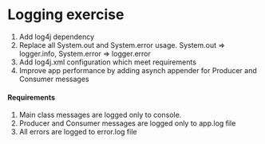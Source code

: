 # Logging exercise

1. Add log4j dependency
2. Replace all System.out and System.error usage. System.out => logger.info, System.error => logger.error 
3. Add log4j.xml configuration which meet requirements
4. Improve app performance by adding asynch appender for Producer and Consumer messages



#### Requirements
1. Main class messages are logged only to console.
2. Producer and Consumer messages are logged only to app.log file
3. All errors are logged to error.log file